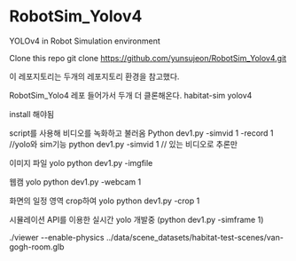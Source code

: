 # RobotSim_Yolov4
YOLOv4 in Robot Simulation environment

Clone this repo
git clone https://github.com/yunsujeon/RobotSim_Yolov4.git

이 레포지토리는 두개의 레포지토리 환경을 참고했다.

RobotSim_Yolo4 레포 들어가서 두개 더 클론해온다. 
habitat-sim
yolov4

install 해야됨


script를 사용해 비디오를 녹화하고 불러옴 
Python dev1.py -simvid 1 -record 1 //yolo와 sim기능
python dev1.py -simvid 1 // 있는 비디오로 추론만 

이미지 파일 yolo
python dev1.py -imgfile <filepath>

웹캠 yolo
python dev1.py -webcam 1

화면의 일정 영역 crop하여 yolo
python dev1.py -crop 1

시뮬레이션 API를 이용한 실시간 yolo 
개발중
(python dev1.py -simframe 1)


./viewer --enable-physics ../data/scene_datasets/habitat-test-scenes/van-gogh-room.glb

